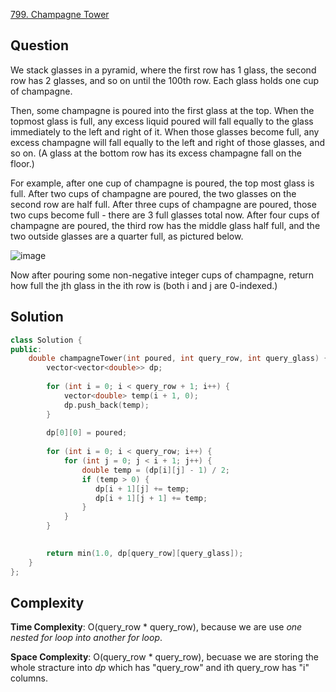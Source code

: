 [799. Champagne Tower](https://leetcode.com/problems/champagne-tower/)

## Question

We stack glasses in a pyramid, where the first row has 1 glass, the second row has 2 glasses, and so on until the 100th row.  Each glass holds one cup of champagne.

Then, some champagne is poured into the first glass at the top.  When the topmost glass is full, any excess liquid poured will fall equally to the glass immediately to the left and right of it.  When those glasses become full, any excess champagne will fall equally to the left and right of those glasses, and so on.  (A glass at the bottom row has its excess champagne fall on the floor.)

For example, after one cup of champagne is poured, the top most glass is full.  After two cups of champagne are poured, the two glasses on the second row are half full.  After three cups of champagne are poured, those two cups become full - there are 3 full glasses total now.  After four cups of champagne are poured, the third row has the middle glass half full, and the two outside glasses are a quarter full, as pictured below.

![image](https://s3-lc-upload.s3.amazonaws.com/uploads/2018/03/09/tower.png)

Now after pouring some non-negative integer cups of champagne, return how full the jth glass in the ith row is (both i and j are 0-indexed.)


## Solution

```cpp
class Solution {
public:
    double champagneTower(int poured, int query_row, int query_glass) {
        vector<vector<double>> dp;
        
        for (int i = 0; i < query_row + 1; i++) {
            vector<double> temp(i + 1, 0);
            dp.push_back(temp);
        }
        
        dp[0][0] = poured;
        
        for (int i = 0; i < query_row; i++) {
            for (int j = 0; j < i + 1; j++) {
                double temp = (dp[i][j] - 1) / 2;
                if (temp > 0) {
                   dp[i + 1][j] += temp;
                   dp[i + 1][j + 1] += temp;   
                }
            }
        }

        
        return min(1.0, dp[query_row][query_glass]);
    }
};
```

## Complexity

 __Time Complexity__: O(query_row * query_row), because we are use _one nested for loop into another for loop_.
 
 __Space Complexity__: O(query_row * query_row), becuase we are storing the whole stracture into _dp_ which has "query_row" and ith query_row has "i" columns.
 

